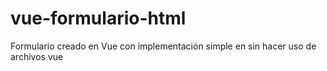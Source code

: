 # vue-formulario-html
Formulario creado en Vue con implementación simple en sin hacer uso de archivos vue
